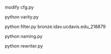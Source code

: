 modify cfg.py

python varity.py

python filter.py bronze.idav.ucdavis.edu_218879

python naming.py

python rewriter.py